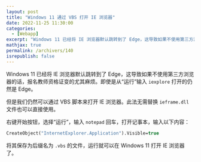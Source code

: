 ```yaml
---
layout: post
title: "Windows 11 通过 VBS 打开 IE 浏览器"
date: 2022-11-25 11:30:00
categories: 
  - [Webapp]
excerpt: "Windows 11 已经将 IE 浏览器默认跳转到了 Edge，这导致如果不使用第三方浏览器的话，报名教师资格证变的尤其麻烦。即使是从“运行”输入 iexplore 打开的仍然是 Edge。但是我们仍然可以通过 VBS 脚本来打开 IE 浏览器。此法无需替换 ieframe.dll 文件也可以直接使用。"
mathjax: true
permalink: /archivers/140
isrepublish: false
---
```


Windows 11 已经将 IE 浏览器默认跳转到了 Edge，这导致如果不使用第三方浏览器的话，报名教师资格证变的尤其麻烦。即使是从“运行”输入 ```iexplore``` 打开的仍然是 Edge。

但是我们仍然可以通过 VBS 脚本来打开 IE 浏览器。此法无需替换 ```ieframe.dll``` 文件也可以直接使用。

右键开始按钮，选择“运行”，输入 ```notepad``` 回车，打开记事本，输入以下内容：

```vb
CreateObject("InternetExplorer.Application").Visible=true
```

将其保存为后缀名为 ```.vbs``` 的文件，运行就可以在 Windows 11 打开 IE 浏览器了。